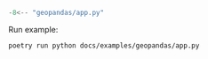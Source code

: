 ```python
-8<-- "geopandas/app.py"
```

Run example:

``` bash
poetry run python docs/examples/geopandas/app.py
```
